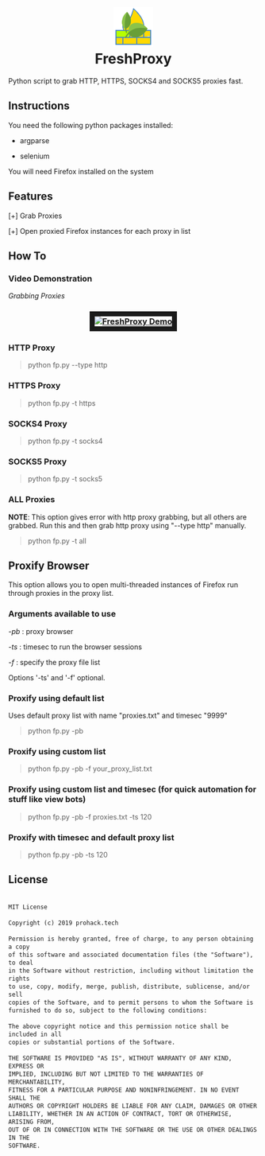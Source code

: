 <h1 align="center">
	<br>
	<img src="https://raw.githubusercontent.com/ProHackTech/FreshProxies/master/git_assets/logo.png" alt="FreshProxy Logo">
	<br>
	FreshProxy
</h1>

Python script to grab HTTP, HTTPS, SOCKS4 and SOCKS5 proxies fast.

## Instructions

You need the following python packages installed:

- argparse

- selenium

You will need Firefox installed on the system

## Features

[+] Grab Proxies

[+] Open proxied Firefox instances for each proxy in list


## How To

### Video Demonstration

*Grabbing Proxies*

<h3 align="center">
	<a href="https://www.youtube.com/watch?v=PlC5wXNXg1A" target="_blank">
		<img src="http://img.youtube.com/vi/PlC5wXNXg1A/0.jpg" alt="FreshProxy Demo" width="480" height="360" border="10" />
	</a>
</h3>

### HTTP Proxy

> python fp.py --type http

### HTTPS Proxy

> python fp.py -t https

### SOCKS4 Proxy

> python fp.py -t socks4

### SOCKS5 Proxy

> python fp.py -t socks5

### ALL Proxies

**NOTE**: This option gives error with http proxy grabbing, but all others are grabbed. Run this and then grab http proxy using "--type http" manually.

> python fp.py -t all

## Proxify Browser

This option allows you to open multi-threaded instances of Firefox run through proxies in the proxy list.

### Arguments available to use

*-pb* : proxy browser

*-ts* : timesec to run the browser sessions

*-f* : specify the proxy file list

Options '-ts' and '-f' optional.

### Proxify using default list

Uses default proxy list with name "proxies.txt" and timesec "9999"

> python fp.py -pb

### Proxify using custom list

> python fp.py -pb -f your_proxy_list.txt

### Proxify using custom list and timesec (for quick automation for stuff like view bots)

> python fp.py -pb -f proxies.txt -ts 120

### Proxify with timesec and default proxy list

> python fp.py -pb -ts 120


## License

```

MIT License

Copyright (c) 2019 prohack.tech

Permission is hereby granted, free of charge, to any person obtaining a copy
of this software and associated documentation files (the "Software"), to deal
in the Software without restriction, including without limitation the rights
to use, copy, modify, merge, publish, distribute, sublicense, and/or sell
copies of the Software, and to permit persons to whom the Software is
furnished to do so, subject to the following conditions:

The above copyright notice and this permission notice shall be included in all
copies or substantial portions of the Software.

THE SOFTWARE IS PROVIDED "AS IS", WITHOUT WARRANTY OF ANY KIND, EXPRESS OR
IMPLIED, INCLUDING BUT NOT LIMITED TO THE WARRANTIES OF MERCHANTABILITY,
FITNESS FOR A PARTICULAR PURPOSE AND NONINFRINGEMENT. IN NO EVENT SHALL THE
AUTHORS OR COPYRIGHT HOLDERS BE LIABLE FOR ANY CLAIM, DAMAGES OR OTHER
LIABILITY, WHETHER IN AN ACTION OF CONTRACT, TORT OR OTHERWISE, ARISING FROM,
OUT OF OR IN CONNECTION WITH THE SOFTWARE OR THE USE OR OTHER DEALINGS IN THE
SOFTWARE.

```

